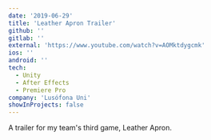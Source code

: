 ```yaml
---
date: '2019-06-29'
title: 'Leather Apron Trailer'
github: ''
gitlab: ''
external: 'https://www.youtube.com/watch?v=AOMktdygcmk'
ios: ''
android: ''
tech:
  - Unity
  - After Effects
  - Premiere Pro
company: 'Lusófona Uni'
showInProjects: false
---
```


A trailer for my team's third game, Leather Apron.
